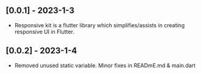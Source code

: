 ## [0.0.1] - 2023-1-3
* Responsive kit is a flutter library which simplifies/assists in creating responsive UI in Flutter.
## [0.0.2] - 2023-1-4
* Removed unused static variable. Minor fixes in READmE.md & main.dart
